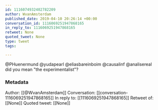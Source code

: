 ```yaml
---
id: 1116074932402782209
author: WvanAmsterdam
published_date: 2019-04-10 20:26:14 +00:00
conversation_id: 1116069251947868165
in_reply_to: 1116069251947868165
retweet: None
quoted_tweet: None
type: tweet
tags:

---
```


@PHuenermund @yudapearl @eliasbareinboim @causalinf @analisereal did you mean "the experimentalist"?

### Metadata

Author: [[@WvanAmsterdam]]
Conversation: [[conversation-1116069251947868165]]
In reply to: [[1116069251947868165]]
Retweet of: [[None]]
Quoted tweet: [[None]]
